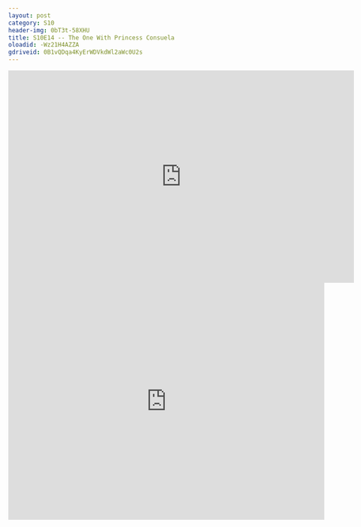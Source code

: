 ```yaml
---
layout: post 
category: S10 
header-img: 0bT3t-58XHU 
title: S10E14 -- The One With Princess Consuela 
oloadid: -Wz21H4AZZA 
gdriveid: 0B1vQDqa4KyErWDVkdWl2aWc0U2s 
--- 
```

<!--more--> 
<iframe src='https://openload.co/embed/-Wz21H4AZZA/' width='700' height='430' frameborder='0' scrolling='no' allowfullscreen='allowfullscreen'></iframe> 
<iframe src='https://drive.google.com/file/d/0B1vQDqa4KyErWDVkdWl2aWc0U2s/preview' width='640' height='480' frameborder='0' scrolling='no' allowfullscreen='allowfullscreen'></iframe> 